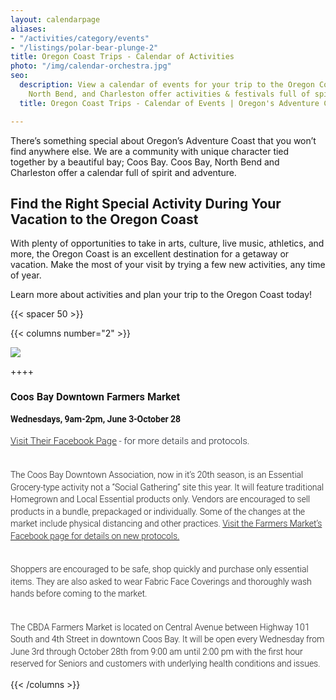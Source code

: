 ```yaml
---
layout: calendarpage
aliases:
- "/activities/category/events"
- "/listings/polar-bear-plunge-2"
title: Oregon Coast Trips - Calendar of Activities
photo: "/img/calendar-orchestra.jpg"
seo:
  description: View a calendar of events for your trip to the Oregon Coast! Coos Bay,
    North Bend, and Charleston offer activities & festivals full of spirit and adventure.
  title: Oregon Coast Trips - Calendar of Events | Oregon's Adventure Coast

---
```

There’s something special about Oregon’s Adventure Coast that you won’t find anywhere else. We are a community with unique character tied together by a beautiful bay; Coos Bay. Coos Bay, North Bend and Charleston offer a calendar full of spirit and adventure.

## Find the Right Special Activity During Your Vacation to the Oregon Coast

With plenty of opportunities to take in arts, culture, live music, athletics, and more, the Oregon Coast is an excellent destination for a getaway or vacation. Make the most of your visit by trying a few new activities, any time of year.

Learn more about activities and plan your trip to the Oregon Coast today!

{{< spacer 50 >}}

{{< columns number="2" >}}

![](/img/coos-bay-farmers-market-image.jpg)

\++++
<div style="text-align:left; font-family: roboto, sans-serif; font-weight:300; line-height: 1.4em;">
<h3>Coos Bay Downtown Farmers Market</h3>

<p style="font-weight:bold;">Wednesdays, 9am-2pm, June 3-October 28</p>

<p style="font-size: 15px; color: #1d2129;"><a href="https://www.facebook.com/pg/CoosBayFarmersMarket">Visit Their Facebook Page</a> - for more details and protocols.<br><br>

The Coos Bay Downtown Association, now in it’s 20th season, is an Essential Grocery-type activity not a “Social Gathering” site this year. It will feature traditional Homegrown and Local Essential products only. Vendors are encouraged to sell products in a bundle, prepackaged or individually. Some of the changes at the market include physical distancing and other practices. <a href="https://www.facebook.com/pg/CoosBayFarmersMarket">Visit the Farmers Market’s Facebook page for details on new protocols.</a><br><br>

Shoppers are encouraged to be safe, shop quickly and purchase only essential items. They are also asked to wear Fabric Face Coverings and thoroughly wash hands before coming to the market.<br><br>

The CBDA Farmers Market is located on Central Avenue between Highway 101 South and 4th Street in downtown Coos Bay. It will be open every Wednesday from June 3rd through October 28th from 9:00 am until 2:00 pm with the first hour reserved for Seniors and customers with underlying health conditions and issues.
</p></div>{{< /columns >}}